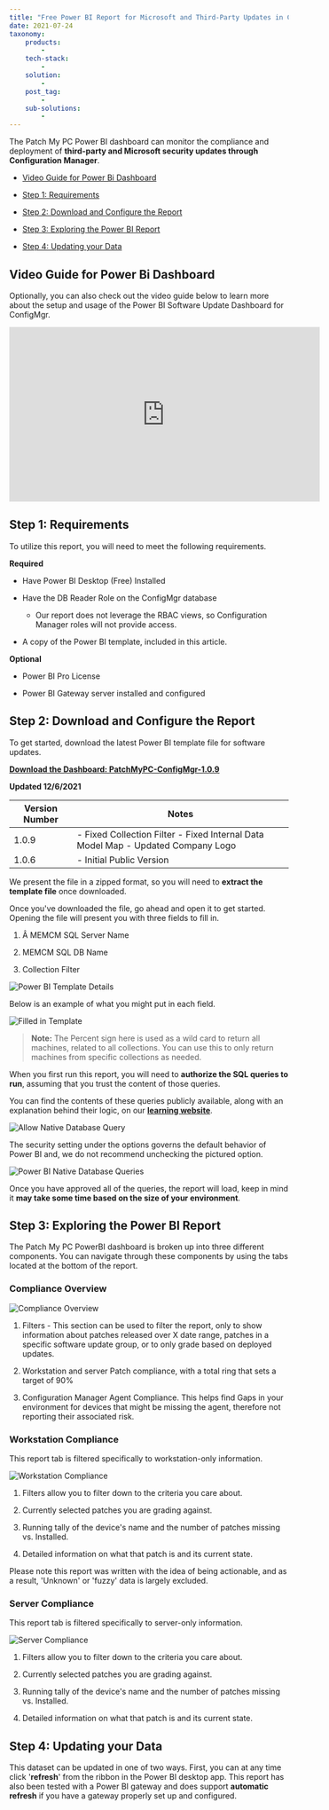 ```yaml
---
title: "Free Power BI Report for Microsoft and Third-Party Updates in Configuration Manager"
date: 2021-07-24
taxonomy:
    products:
        - 
    tech-stack:
        - 
    solution:
        - 
    post_tag:
        - 
    sub-solutions:
        - 
---
```


The Patch My PC Power BI dashboard can monitor the compliance and deployment of **third-party and Microsoft security updates through Configuration Manager**.

- [Video Guide for Power Bi Dashboard](#video-guide)

- [Step 1: Requirements](#topic1)

- [Step 2: Download and Configure the Report](#topic2)

- [Step 3: Exploring the Power BI Report](#topic3)

- [Step 4: Updating your Data](#topic4)

## Video Guide for Power Bi Dashboard

Optionally, you can also check out the video guide below to learn more about the setup and usage of the Power BI Software Update Dashboard for ConfigMgr.

<iframe title="YouTube video player" src="https://www.youtube.com/embed/OAKwkZLrClY" width="560" height="315" frameborder="0" allowfullscreen="allowfullscreen" data-cookieconsent="ignore"></iframe>

## Step 1: Requirements

To utilize this report, you will need to meet the following requirements.

**Required**

- Have Power BI Desktop (Free) Installed

- Have the DB Reader Role on the ConfigMgr database
    - Our report does not leverage the RBAC views, so Configuration Manager roles will not provide access.

- A copy of the Power BI template, included in this article.

**Optional**

- Power BI Pro License

- Power BI Gateway server installed and configured

## Step 2: Download and Configure the Report

To get started, download the latest Power BI template file for software updates.

**[Download the Dashboard: PatchMyPC-ConfigMgr-1.0.9](https://patchmypc.com/app/uploads/2025/06/PatchMyPC-ConfigMgr-1.0.9.zip)**

**Updated 12/6/2021**

| **Version Number** | **Notes** |
| --- | --- |
| 1.0.9 |   - Fixed Collection Filter - Fixed Internal Data Model Map - Updated Company Logo   |
| 1.0.6 |   - Initial Public Version   |

We present the file in a zipped format, so you will need to **extract the template file** once downloaded.

Once you've downloaded the file, go ahead and open it to get started. Opening the file will present you with three fields to fill in.

1. Â MEMCM SQL Server Name

3. MEMCM SQL DB Name

5. Collection Filter

![Power BI Template Details](/_images/Snag_1b93d6aa.png "Power BI Template Details")

Below is an example of what you might put in each field.

![Filled in Template](/_images/Snag_1b9668fd.png "Filled in Template")

> **Note:** The Percent sign here is used as a wild card to return all machines, related to all collections. You can use this to only return machines from specific collections as needed.

When you first run this report, you will need to **authorize the SQL queries to run**, assuming that you trust the content of those queries.

You can find the contents of these queries publicly available, along with an explanation behind their logic, on our **[learning website](https://learn.patchmypc.com/patch-my-pc-extras/patch-my-pc-power-bi-queries)**.

![Allow Native Database Query](/_images/Snag_385497.png "Allow Native Database Query")

The security setting under the options governs the default behavior of Power BI and, we do not recommend unchecking the pictured option.

![Power BI Native Database Queries](/_images/Snag_3222a7.png "Power BI Native Database Queries")

Once you have approved all of the queries, the report will load, keep in mind it **may take some time based on the size of your environment**.

## Step 3: Exploring the Power BI Report

The Patch My PC PowerBI dashboard is broken up into three different components. You can navigate through these components by using the tabs located at the bottom of the report.

### Compliance Overview

![Compliance Overview](/_images/Snag_464707.png "Compliance Overview")

1. Filters - This section can be used to filter the report, only to show information about patches released over X date range, patches in a specific software update group, or to only grade based on deployed updates.

3. Workstation and server Patch compliance, with a total ring that sets a target of 90%

5. Configuration Manager Agent Compliance. This helps find Gaps in your environment for devices that might be missing the agent, therefore not reporting their associated risk.

### Workstation Compliance

This report tab is filtered specifically to workstation-only information.

![Workstation Compliance](/_images/Snag_4e4e63.png "Workstation Compliance")

1. Filters allow you to filter down to the criteria you care about.

3. Currently selected patches you are grading against.

5. Running tally of the device's name and the number of patches missing vs. Installed.

7. Detailed information on what that patch is and its current state.

Please note this report was written with the idea of being actionable, and as a result, 'Unknown' or 'fuzzy' data is largely excluded.

### Server Compliance

This report tab is filtered specifically to server-only information.

![Server Compliance](/_images/Snag_a6be57.png "Server Compliance")

1. Filters allow you to filter down to the criteria you care about.

3. Currently selected patches you are grading against.

5. Running tally of the device's name and the number of patches missing vs. Installed.

7. Detailed information on what that patch is and its current state.

## Step 4: Updating your Data

This dataset can be updated in one of two ways. First, you can at any time click '**refresh**' from the ribbon in the Power BI desktop app. This report has also been tested with a Power BI gateway and does support **automatic refresh** if you have a gateway properly set up and configured.